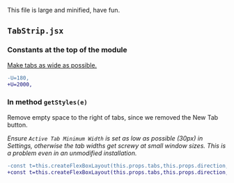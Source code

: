 This file is large and minified, have fun.

## `TabStrip.jsx`

### Constants at the top of the module
[Make tabs as wide as possible.](https://gist.github.com/Aldaviva/39e4472ab7a5ee50473de74df826d928)

```diff
-U=180,
+U=2000,
```

### In method `getStyles(e)`
Remove empty space to the right of tabs, since we removed the New Tab button.

*Ensure `Active Tab Minimum Width` is set as low as possible (30px) in Settings, otherwise the tab widths get screwy at small window sizes. This is a problem even in an unmodified installation.*
```diff
-const t=this.createFlexBoxLayout(this.props.tabs,this.props.direction,this.props.maxWidth,this.props.maxHeight
+const t=this.createFlexBoxLayout(this.props.tabs,this.props.direction,this.props.maxWidth+60,this.props.maxHeight
```
